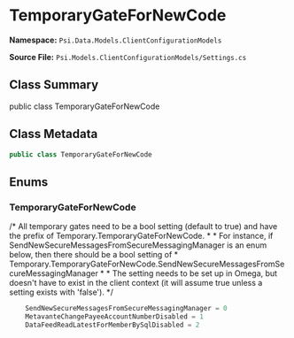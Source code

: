 # TemporaryGateForNewCode

**Namespace:** `Psi.Data.Models.ClientConfigurationModels`

**Source File:** `Psi.Models.ClientConfigurationModels/Settings.cs`

## Class Summary

public class TemporaryGateForNewCode

## Class Metadata

```typescript
public class TemporaryGateForNewCode
```

## Enums

### TemporaryGateForNewCode

/* All temporary gates need to be a bool setting (default to true) and have the prefix of Temporary.TemporaryGateForNewCode.
     * 
     * For instance, if SendNewSecureMessagesFromSecureMessagingManager is an enum below, then there should be a bool setting of
     *      Temporary.TemporaryGateForNewCode.SendNewSecureMessagesFromSecureMessagingManager
     *
     *  The setting needs to be set up in Omega, but doesn't have to exist in the client context (it will assume true unless a setting exists with 'false').
     */

```typescript
    SendNewSecureMessagesFromSecureMessagingManager = 0
    MetavanteChangePayeeAccountNumberDisabled = 1
    DataFeedReadLatestForMemberBySqlDisabled = 2
```

